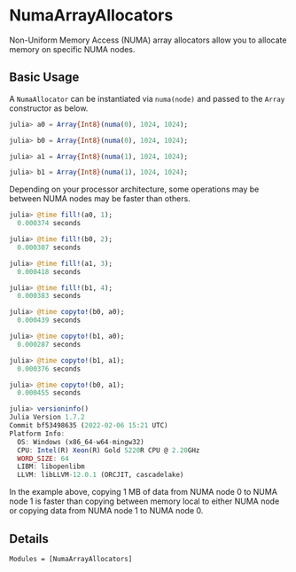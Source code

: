 # NumaArrayAllocators

Non-Uniform Memory Access (NUMA) array allocators allow you to allocate memory on specific NUMA nodes.

## Basic Usage

A `NumaAllocator` can be instantiated via `numa(node)` and passed to the `Array` constructor as below.

```julia
julia> a0 = Array{Int8}(numa(0), 1024, 1024);

julia> b0 = Array{Int8}(numa(0), 1024, 1024);

julia> a1 = Array{Int8}(numa(1), 1024, 1024);

julia> b1 = Array{Int8}(numa(1), 1024, 1024);
```

Depending on your processor architecture, some operations may be between NUMA nodes may be faster than others.

```julia
julia> @time fill!(a0, 1);
  0.000374 seconds

julia> @time fill!(b0, 2);
  0.000307 seconds

julia> @time fill!(a1, 3);
  0.000418 seconds

julia> @time fill!(b1, 4);
  0.000383 seconds

julia> @time copyto!(b0, a0);
  0.000439 seconds

julia> @time copyto!(b1, a0);
  0.000287 seconds

julia> @time copyto!(b1, a1);
  0.000376 seconds

julia> @time copyto!(b0, a1);
  0.000455 seconds

julia> versioninfo()
Julia Version 1.7.2
Commit bf53498635 (2022-02-06 15:21 UTC)
Platform Info:
  OS: Windows (x86_64-w64-mingw32)
  CPU: Intel(R) Xeon(R) Gold 5220R CPU @ 2.20GHz
  WORD_SIZE: 64
  LIBM: libopenlibm
  LLVM: libLLVM-12.0.1 (ORCJIT, cascadelake)

```

In the example above, copying 1 MB of data from NUMA node 0 to NUMA node 1 is faster than copying between
memory local to either NUMA node or copying data from NUMA node 1 to NUMA node 0.

## Details

```@autodocs
Modules = [NumaArrayAllocators]
```
